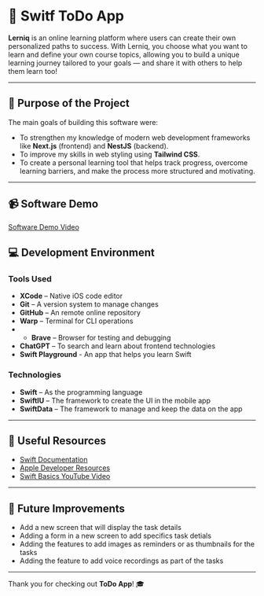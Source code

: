 # 📘 Switf ToDo App

**Lerniq** is an online learning platform where users can create their own personalized paths to success. With Lerniq, you choose what you want to learn and define your own course topics, allowing you to build a unique learning journey tailored to your goals — and share it with others to help them learn too!

---

## 🎯 Purpose of the Project

The main goals of building this software were:

- To strengthen my knowledge of modern web development frameworks like **Next.js** (frontend) and **NestJS** (backend).
- To improve my skills in web styling using **Tailwind CSS**.
- To create a personal learning tool that helps track progress, overcome learning barriers, and make the process more structured and motivating.

---

## 📹 Software Demo

[Software Demo Video](pending)


## 💻 Development Environment

### Tools Used

- **XCode** – Native iOS code editor
- **Git** – A version system to manage changes
- **GitHub** – An remote online repository
- **Warp** – Terminal for CLI operations
- - **Brave** – Browser for testing and debugging
- **ChatGPT** – To search and learn about frontend technologies
- **Swift Playground** - An app that helps you learn Swift

### Technologies

- **Swift** – As the programming language
- **SwiftIU** – The framework to create the UI in the mobile app
- **SwiftData** – The framework to manage and keep the data on the app

---

## 🔗 Useful Resources

- [Swift Documentation](https://docs.swift.org/swift-book/documentation/the-swift-programming-language/aboutswift/)
- [Apple Developer Resources](https://developer.apple.com/swift/resources/)
- [Swift Basics YouTube Video](https://www.youtube.com/watch?v=8Xg7E9shq0U)

---

## 🚧 Future Improvements

- Add a new screen that will display the task details
- Adding a form in a new screen to add specifics task detials
- Adding the features to add images as reminders or as thumbnails for the tasks
- Adding the feature to add voice recordings as part of the tasks

---

Thank you for checking out **ToDo App**! 🎓

